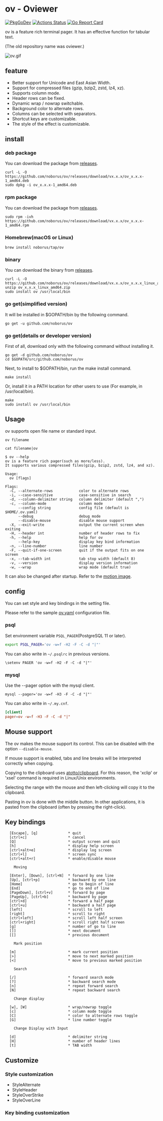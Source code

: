 # ov - Oviewer

[![PkgGoDev](https://pkg.go.dev/badge/github.com/noborus/ov)](https://pkg.go.dev/github.com/noborus/ov)
[![Actions Status](https://github.com/noborus/ov/workflows/Go/badge.svg)](https://github.com/noborus/ov/actions)
[![Go Report Card](https://goreportcard.com/badge/github.com/noborus/ov)](https://goreportcard.com/report/github.com/noborus/ov)

ov is a feature rich terminal pager.
It has an effective function for tabular text.

(The old repository name was oviewer.)

![ov.gif](https://raw.githubusercontent.com/noborus/ov/master/docs/ov.gif)

## feature

* Better support for Unicode and East Asian Width.
* Support for compressed files (gzip, bzip2, zstd, lz4, xz).
* Supports column mode.
* Header rows can be fixed.
* Dynamic wrap / nowrap switchable.
* Background color to alternate rows.
* Columns can be selected with separators.
* Shortcut keys are customizable.
* The style of the effect is customizable.

## install

### deb package

You can download the package from [releases](https://github.com/noborus/ov/releases).

```console
curl -L -O https://github.com/noborus/ov/releases/download/vx.x.x/ov_x.x.x-1_amd64.deb
sudo dpkg -i ov_x.x.x-1_amd64.deb
```

### rpm package

You can download the package from [releases](https://github.com/noborus/ov/releases).

```console
sudo rpm -ivh https://github.com/noborus/ov/releases/download/vx.x.x/ov_x.x.x-1_amd64.rpm
```

### Homebrew(macOS or Linux)

```console
brew install noborus/tap/ov
```

### binary

You can download the binary from [releases](https://github.com/noborus/ov/releases).

```console
curl -L -O https://github.com/noborus/ov/releases/download/vx.x.x/ov_x.x.x_linux_amd64.zip
unzip ov_x.x.x_linux_amd64.zip
sudo install ov /usr/local/bin
```

### go get(simplified version)

It will be installed in $GOPATH/bin by the following command.

```console
go get -u github.com/noborus/ov
```

### go get(details or developer version)

First of all, download only with the following command without installing it.

```console
go get -d github.com/noborus/ov
cd $GOPATH/src/github.com/noborus/ov
```

Next, to install to $GOPATH/bin, run the make install command.

```console
make install
```

Or, install it in a PATH location for other users to use
(For example, in /usr/local/bin).

```console
make
sudo install ov /usr/local/bin
```

## Usage

ov supports open file name or standard input.

```console
ov filename
```

```console
cat filename|ov
```

```console
$ ov --help
ov is a feature rich pager(such as more/less).
It supports various compressed files(gzip, bzip2, zstd, lz4, and xz).

Usage:
  ov [flags]

Flags:
  -C, --alternate-rows            color to alternate rows
  -i, --case-sensitive            case-sensitive in search
  -d, --column-delimiter string   column delimiter (default ",")
  -c, --column-mode               column mode
      --config string             config file (default is $HOME/.ov.yaml)
      --debug                     debug mode
      --disable-mouse             disable mouse support
  -X, --exit-write                output the current screen when exiting
  -H, --header int                number of header rows to fix
  -h, --help                      help for ov
      --help-key                  display key bind information
  -n, --line-number               line number
  -F, --quit-if-one-screen        quit if the output fits on one screen
  -x, --tab-width int             tab stop width (default 8)
  -v, --version                   display version information
  -w, --wrap                      wrap mode (default true)
```

It can also be changed after startup.
Refer to the [motion image](docs/image.md).

## config

You can set style and key bindings in the setting file.

Please refer to the sample [ov.yaml](https://github.com/noborus/ov/blob/master/ov.yaml) configuration file.

### psql

Set environment variable `PSQL_PAGER`(PostgreSQL 11 or later).

```sh
export PSQL_PAGER='ov -w=f -H2 -F -C -d "|"'
```

You can also write in `~/.psqlrc` in previous versions.

```filename:~/.psqlrc
\setenv PAGER 'ov -w=f -H2 -F -C -d "|"'
```

### mysql

Use the --pager option with the mysql client.

```console
mysql --pager='ov -w=f -H3 -F -C -d "|"'
```

You can also write in `~/.my.cnf`.

```filename:~/.my.cnf
[client]
pager=ov -w=f -H3 -F -C -d "|"
```

## Mouse support

The ov makes the mouse support its control.
This can be disabled with the option `--disable-mouse`.

If mouse support is enabled, tabs and line breaks will be interpreted correctly when copying.

Copying to the clipboard uses [atotto/clipboard](https://github.com/atotto/clipboard).
For this reason, the 'xclip' or 'xsel' command is required in Linux/Unix environments.

Selecting the range with the mouse and then left-clicking will copy it to the clipboard.

Pasting in ov is done with the middle button.
In other applications, it is pasted from the clipboard (often by pressing the right-click).

## Key bindings

```
  [Escape], [q]              * quit
  [ctrl+c]                   * cancel
  [Q]                        * output screen and quit
  [h]                        * display help screen
  [ctrl+alt+e]               * display log screen
  [ctrl+l]                   * screen sync
  [ctrl+alt+r]               * enable/disable mouse

	Moving

  [Enter], [Down], [ctrl+N]  * forward by one line
  [Up], [ctrl+p]             * backward by one line
  [Home]                     * go to begin of line
  [End]                      * go to end of line
  [PageDown], [ctrl+v]       * forward by page
  [PageUp], [ctrl+b]         * backward by page
  [ctrl+d]                   * forward a half page
  [ctrl+u]                   * backward a half page
  [left]                     * scroll to left
  [right]                    * scroll to right
  [ctrl+left]                * scroll left half screen
  [ctrl+right]               * scroll right half screen
  [g]                        * number of go to line
  []]                        * next document
  [[]                        * previous document

	Mark position

  [m]                        * mark current position
  [>]                        * move to next marked position
  [<]                        * move to previous marked position

	Search

  [/]                        * forward search mode
  [?]                        * backward search mode
  [n]                        * repeat forward search
  [N]                        * repeat backward search

	Change display

  [w], [W]                   * wrap/nowrap toggle
  [c]                        * column mode toggle
  [C]                        * color to alternate rows toggle
  [G]                        * line number toggle

	Change Display with Input

  [d]                        * delimiter string
  [H]                        * number of header lines
  [t]                        * TAB width

```

## Customize

### Style customization

* StyleAlternate
* StyleHeader
* StyleOverStrike
* StyleOverLine

### Key binding customization